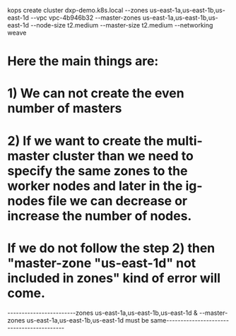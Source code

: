 kops create cluster dxp-demo.k8s.local --zones us-east-1a,us-east-1b,us-east-1d --vpc vpc-4b946b32 --master-zones us-east-1a,us-east-1b,us-east-1d --node-size t2.medium --master-size t2.medium --networking weave

# Here the main things are:

  # 1) We can not create the even number of masters
  
  # 2) If we want to create the multi-master cluster than we need to specify the same zones to the worker nodes and later in the ig-nodes file we can decrease or increase the number of nodes.
  
# If we do not follow the step 2) then "master-zone "us-east-1d" not included in zones" kind of error will come.




------------------------zones us-east-1a,us-east-1b,us-east-1d         &             --master-zones us-east-1a,us-east-1b,us-east-1d                 must be same------------------------------------------